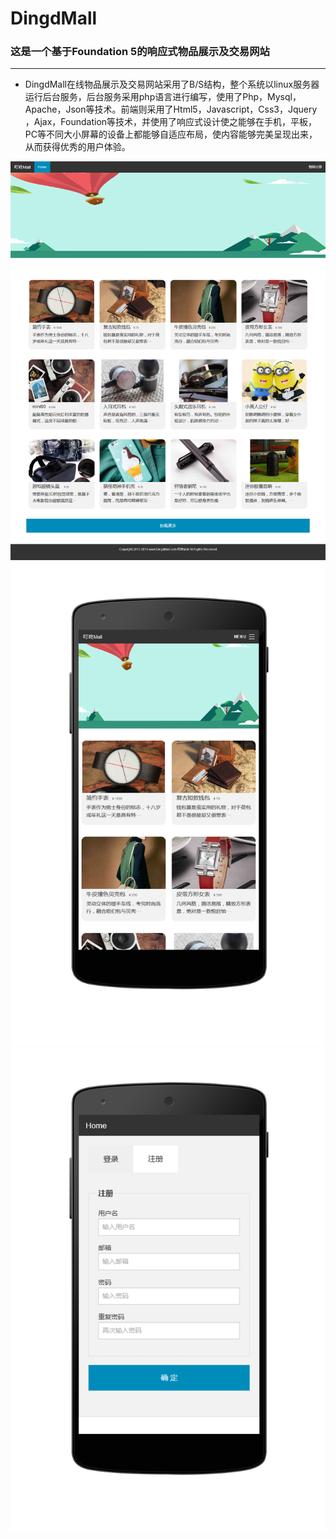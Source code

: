 # DingdMall
### 这是一个基于Foundation 5的响应式物品展示及交易网站
***
* DingdMall在线物品展示及交易网站采用了B/S结构，整个系统以linux服务器运行后台服务，后台服务采用php语言进行编写，使用了Php，Mysql，Apache，Json等技术。前端则采用了Html5，Javascript，Css3，Jquery ，Ajax，Foundation等技术，并使用了响应式设计使之能够在手机，平板，PC等不同大小屏幕的设备上都能够自适应布局，使内容能够完美呈现出来，从而获得优秀的用户体验。

![img](home.png 'preview')
![img](phone1.png 'preview') ![img](phone2.png 'preview')
